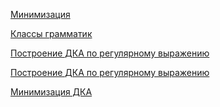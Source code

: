 [Минимизация](https://mathhelpplanet.com/static.php?p=minimizatsiya-konechnykh-avtomatov)

[Классы грамматик](https://intuit.ru/studies/courses/1064/170/lecture/4612?page=5)

[Построение ДКА по регулярному выражению](http://edu.tsu.ru/eor/resourse/577/html/49.html)

[Построение ДКА по регулярному выражению](http://esyr.nizm.ru/wiki/%D0%9A%D0%BE%D0%BD%D1%81%D1%82%D1%80%D1%83%D0%B8%D1%80%D0%BE%D0%B2%D0%B0%D0%BD%D0%B8%D0%B5_%D0%9A%D0%BE%D0%BC%D0%BF%D0%B8%D0%BB%D1%8F%D1%82%D0%BE%D1%80%D0%BE%D0%B2%2C_%D0%90%D0%BB%D0%B3%D0%BE%D1%80%D0%B8%D1%82%D0%BC%D1%8B_%D1%80%D0%B5%D1%88%D0%B5%D0%BD%D0%B8%D1%8F_%D0%B7%D0%B0%D0%B4%D0%B0%D1%87#.D0.9F.D0.BE.D1.81.D1.82.D1.80.D0.BE.D0.B5.D0.BD.D0.B8.D0.B5_.D0.94.D0.9A.D0.90_.D0.BF.D0.BE_.D0.A0.D0.92)

[Минимизация ДКА](https://neerc.ifmo.ru/wiki/index.php?title=%D0%9C%D0%B8%D0%BD%D0%B8%D0%BC%D0%B8%D0%B7%D0%B0%D1%86%D0%B8%D1%8F_%D0%94%D0%9A%D0%90,_%D0%B0%D0%BB%D0%B3%D0%BE%D1%80%D0%B8%D1%82%D0%BC_%D0%A5%D0%BE%D0%BF%D0%BA%D1%80%D0%BE%D1%84%D1%82%D0%B0_(%D1%81%D0%BB%D0%BE%D0%B6%D0%BD%D0%BE%D1%81%D1%82%D1%8C_O(n_log_n)))
